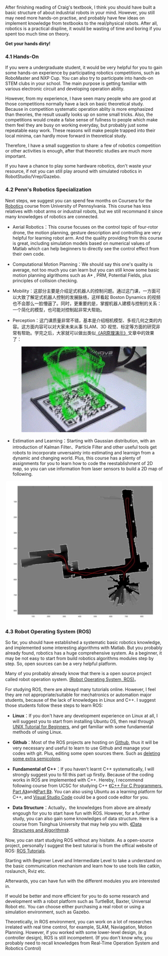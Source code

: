 After finishing reading of Craig's textbook, I think you should have built a basic structure of about industrial robots in your mind. However, you still may need more hands-on practise, and probably have few ideas on implement knowledge from textbooks to the real/physical robots. After all, robotics is a practical displine, it would be wasting of time and boring if you spent too much time on theory. 

**Get your hands dirty!**

### 4.1 Hands-On

If you were a undergraduate student, it would be very helpful for you to gain some hands-on experience by participating robotics competitions, such as RoboMaster and NXP Cup. You can also try to participate into hands-on STEM clubs in your school. The main purpose is getting familiar with various electronic circuit and developing operation ability.

However, from my experience, I have seen many people who are good at those competitions normally have a lack on basic theoretical study. Because in competition systematic operation ablity is more emphasized than theories, the result usually looks up on some small tricks. Also, the competitions would create a false sense of fullness to people which make them feel they are busy on working everyday, but probably just some repeatable easy work. These reasons will make people trapped into their local minima, can hardly move forward in theoretical study.

Therefore, I have a small suggestion to share: a few of robotics competition or other activities is enough, after that theoretic studies are much more important.

If you have a chance to play some hardware robotics, don't waste your resource, if not you can still play around with simulated robotics in RobotStudio/Vrep/Gazebo.

### 4.2 Penn's Robotics Specialization

Next steps, we suggest you can spend few months on Coursera for the [Robotics](https://www.coursera.org/specializations/robotics) course from University of Pennsylvania. This course has less relatives with robot arms or industrail robots, but we still recommand it since many knowledges of robotics are connected.

- Aerial Robotics：This course focuses on the control topic of four-rotor drone, the motion planning, gesture description and controlling are very helpful for learning robot arm. And the quality providing from this course is great, including simulation models based on numerical values of Matlab which can help beginners to directly see the control effect from their own code.

- Computational Motion Planning：We should say this one's quality is average, not too much you can learn but you can still know some basic motion planning algrithoms such as A* , PRM, Potential Fields, plus principles of collision checking. 

- Mobility：这部分主要是介绍足式机器人的控制问题。通过这门课，一方面可以大致了解足式机器人控制的发展脉络，这样看起 Boston Dynamics 的视频也不会那么一脸懵逼了。同时，更重要的是，掌握机器人建模与控制的关系：一个简化的模型，也可能对控制起非常大帮助。

- Perception：这门课质量非常不错，基本是介绍相机模型、多视几何之类的内容。这方面内容可以对大家未来从事 SLAM、3D 视觉、标定等方面的研究非常有帮助。学完之后，大家就可以做出类似[《AR原理演示》](https://mp.weixin.qq.com/s?__biz=MzA5MDE2MjQ0OQ==&mid=2652786307&idx=1&sn=e71bbca67c7fa69081e863b62b9fd5b4#rd)文章中的效果了：

<p align="center">
  <img width="400" src="../Pics/AR.gif"/>
</p>

- Estimation and Learning：Starting with Gaussian distribution, with an introduction of Kalman Filter、Particle Filter and other useful tools get robots to incorporate unversainty into estimating and learnign from a dynamic and changing world. Plus, this course has a plenty of assignments for you to learn how to code the reestablishment of 2D map, so you can use information from laser sensors to build a 2D map of following.

<p align="center">
  <img width="500" src="../Pics/Mapping.jpg"/>
</p>

### 4.3 Robot Operating System (ROS)

So far, you should have established a systematic basic robotics knowledge, and implemented some interesting algorithms with Matlab. But you probably already found, robotics has a huge comprehensive system. As a beginner, it may be not easy to start from build robotics algorithms modules step by step. So, open sources can be a very helpful platform. 

Many of you probably already know that there is a open source project called robot operation system.  [(Robot Operating System, ROS)](https://wiki.ros.org/)。

For studying ROS, there are alreayd many tutorials online. However, I feel they are not appropriate/suitable for mechatronics or automation major students, because of the lack of knowledges in Linux and C++. I suggest those students follow these steps to learn ROS:

- **Linux**：If you don't have any development experience on Linux at all, I will suggest you to start from installing Ubuntu OS, then real through [UNIX Tutorial for Beginners](http://www.ee.surrey.ac.uk/Teaching/Unix/), and get familiar with some fundamental methods of using Linux.

- **Github**：Most of the ROS projects are hosting on [Github](https://github.com/), thus it will be very necessary and useful to learn to use Github and manage your codes with git. Plus, editing some open sources there. Such as [deleting some extra semicolons](https://github.com/stack-of-tasks/pinocchio/pull/672).

- **Fundamental of C++**：If you haven't learnt C++ systematically, I will strongly suggest you to fill this part up firstly. Because of the coding works in ROS are implemented with C++. Hereby, I recommend following course from UCSC for studying C++ [《C++ For C Programmers, Part A》](https://www.coursera.org/learn/c-plus-plus-a)and[《Part B》](https://www.coursera.org/learn/c-plus-plus-b). You can also using Ubuntu as a learning platform for C++, and [Visual Studio Code](https://code.visualstudio.com/) could be a good code editor for you. 

- **Data Structure**：Actually，the knowledges from above are already engough for you to start have fun with ROS. However, for a further study, you can also gain some knowledges of data structure. Here is a course from Tsinghua University that may help you with. [《Data Structures and Algorithms》](https://www.coursera.org/specializations/data-structures-algorithms-tsinghua#courses).

Now, you can start studying ROS without any hisitate. As a open-source project, personally I suggest the best tutorial is from the offical website of ROS: [ROS Tutorials](https://wiki.ros.org/ROS/Tutorials).

Starting with Beginner Level and Intermediate Level to take a understand on the basic communication mechanism and learn how to use tools like catkin, roslaunch, Rviz etc.

Afterwards, you can have fun with the different modules you are interested in.

If would be better and more efficient for you to do some research and development with a robot platform such as TurtleBot, Baxter, Universal Robot etc. You can choose either purchasing a real robot or using a simulation environment, such as Gazebo.

Theoretically, in ROS environment, you can work on a lot of researches irrelated with real time control, for example, SLAM, Naviagation, Motion Planning. However, if you worked with some lower-level design, (e.g controller design), ROS is still incompetent. (If you don't know why, you probably need to recall knowledges from Real-Time Operation System and Robotics Control)